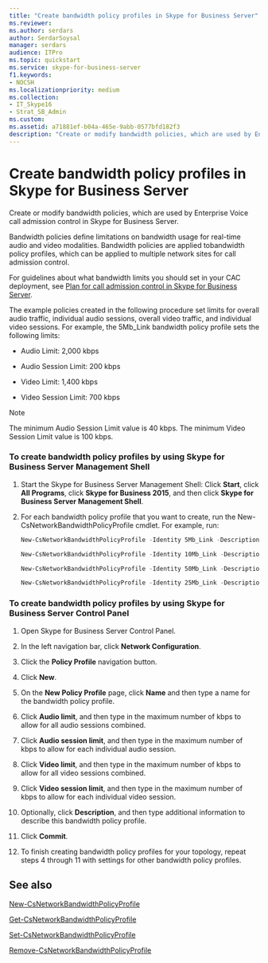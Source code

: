 ```yaml
---
title: "Create bandwidth policy profiles in Skype for Business Server"
ms.reviewer: 
ms.author: serdars
author: SerdarSoysal
manager: serdars
audience: ITPro
ms.topic: quickstart
ms.service: skype-for-business-server
f1.keywords:
- NOCSH
ms.localizationpriority: medium
ms.collection: 
- IT_Skype16
- Strat_SB_Admin
ms.custom: 
ms.assetid: a71881ef-b04a-465e-9abb-0577bfd182f3
description: "Create or modify bandwidth policies, which are used by Enterprise Voice call admission control in Skype for Business Server."
---
```


# Create bandwidth policy profiles in Skype for Business Server 
 
Create or modify bandwidth policies, which are used by Enterprise Voice call admission control in Skype for Business Server. 
  
Bandwidth policies define limitations on bandwidth usage for real-time audio and video modalities. Bandwidth policies are applied tobandwidth policy profiles, which can be applied to multiple network sites for call admission control.
  
For guidelines about what bandwidth limits you should set in your CAC deployment, see [Plan for call admission control in Skype for Business Server](../../plan-your-deployment/enterprise-voice-solution/call-admission-control.md).
  
The example policies created in the following procedure set limits for overall audio traffic, individual audio sessions, overall video traffic, and individual video sessions. For example, the 5Mb_Link bandwidth policy profile sets the following limits: 
  
- Audio Limit: 2,000 kbps
    
- Audio Session Limit: 200 kbps
    
- Video Limit: 1,400 kbps
    
- Video Session Limit: 700 kbps
    
> [!NOTE]
> The minimum Audio Session Limit value is 40 kbps. The minimum Video Session Limit value is 100 kbps. 
  
### To create bandwidth policy profiles by using Skype for Business Server Management Shell

1. Start the Skype for Business Server Management Shell: Click **Start**, click **All Programs**, click **Skype for Business 2015**, and then click **Skype for Business Server Management Shell**.
    
2. For each bandwidth policy profile that you want to create, run the New-CsNetworkBandwidthPolicyProfile cmdlet. For example, run:
    
   ```powershell
   New-CsNetworkBandwidthPolicyProfile -Identity 5Mb_Link -Description "BW profile for 5Mb links" -AudioBWLimit 2000 -AudioBWSessionLimit 200 -VideoBWLimit 1400   -VideoBWSessionLimit 700
   ```

   ```powershell
   New-CsNetworkBandwidthPolicyProfile -Identity 10Mb_Link -Description "BW profile for 10Mb links" -AudioBWLimit 4000 -AudioBWSessionLimit 200 -VideoBWLimit 2800 -VideoBWSessionLimit 700
   ```

   ```powershell
   New-CsNetworkBandwidthPolicyProfile -Identity 50Mb_Link -Description "BW profile for 50Mb links" -AudioBWLimit 20000 -AudioBWSessionLimit 200 -VideoBWLimit 14000 -VideoBWSessionLimit 700
   ```

   ```powershell
   New-CsNetworkBandwidthPolicyProfile -Identity 25Mb_Link -Description "BW profile for 25Mb links" -AudioBWLimit 10000 -AudioBWSessionLimit 200 -VideoBWLimit 7000 -VideoBWSessionLimit 700
   ```

### To create bandwidth policy profiles by using Skype for Business Server Control Panel

1. Open Skype for Business Server Control Panel.
    
2. In the left navigation bar, click **Network Configuration**.
    
3. Click the **Policy Profile** navigation button.
    
4. Click **New**.
    
5. On the **New Policy Profile** page, click **Name** and then type a name for the bandwidth policy profile.
    
6. Click **Audio limit**, and then type in the maximum number of kbps to allow for all audio sessions combined.
    
7. Click **Audio session limit**, and then type in the maximum number of kbps to allow for each individual audio session.
    
8. Click **Video limit**, and then type in the maximum number of kbps to allow for all video sessions combined.
    
9. Click **Video session limit**, and then type in the maximum number of kbps to allow for each individual video session.
    
10. Optionally, click **Description**, and then type additional information to describe this bandwidth policy profile.
    
11. Click **Commit**.
    
12. To finish creating bandwidth policy profiles for your topology, repeat steps 4 through 11 with settings for other bandwidth policy profiles.
    
## See also

[New-CsNetworkBandwidthPolicyProfile](/powershell/module/skype/new-csnetworkbandwidthpolicyprofile?view=skype-ps)
  
[Get-CsNetworkBandwidthPolicyProfile](/powershell/module/skype/get-csnetworkbandwidthpolicyprofile?view=skype-ps)
  
[Set-CsNetworkBandwidthPolicyProfile](/powershell/module/skype/set-csnetworkbandwidthpolicyprofile?view=skype-ps)
  
[Remove-CsNetworkBandwidthPolicyProfile](/powershell/module/skype/remove-csnetworkbandwidthpolicyprofile?view=skype-ps)